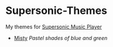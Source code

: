 # Supersonic-Themes

My themes for [Supersonic Music Player](https://github.com/dweymouth/supersonic)

* [Misty](https://github.com/SimonBlancoE/Supersonic-Themes/blob/main/misty.toml)
  *Pastel shades of blue and green*
